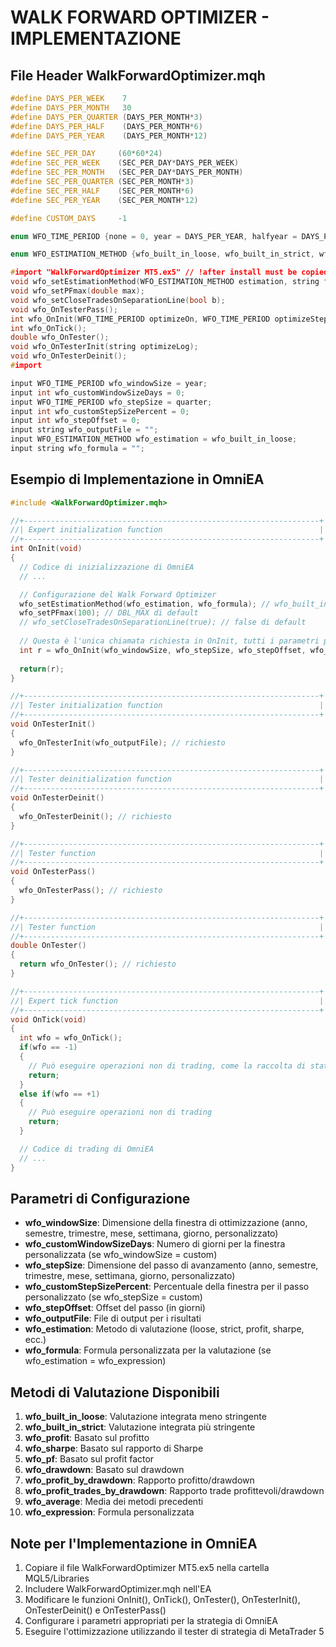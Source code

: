 # WALK FORWARD OPTIMIZER - IMPLEMENTAZIONE

## File Header WalkForwardOptimizer.mqh

```cpp
#define DAYS_PER_WEEK    7
#define DAYS_PER_MONTH   30
#define DAYS_PER_QUARTER (DAYS_PER_MONTH*3)
#define DAYS_PER_HALF    (DAYS_PER_MONTH*6)
#define DAYS_PER_YEAR    (DAYS_PER_MONTH*12)

#define SEC_PER_DAY     (60*60*24)
#define SEC_PER_WEEK    (SEC_PER_DAY*DAYS_PER_WEEK)
#define SEC_PER_MONTH   (SEC_PER_DAY*DAYS_PER_MONTH)
#define SEC_PER_QUARTER (SEC_PER_MONTH*3)
#define SEC_PER_HALF    (SEC_PER_MONTH*6)
#define SEC_PER_YEAR    (SEC_PER_MONTH*12)

#define CUSTOM_DAYS     -1

enum WFO_TIME_PERIOD {none = 0, year = DAYS_PER_YEAR, halfyear = DAYS_PER_HALF, quarter = DAYS_PER_QUARTER, month = DAYS_PER_MONTH, week = DAYS_PER_WEEK, day = 1, custom = CUSTOM_DAYS};

enum WFO_ESTIMATION_METHOD {wfo_built_in_loose, wfo_built_in_strict, wfo_profit, wfo_sharpe, wfo_pf, wfo_drawdown, wfo_profit_by_drawdown, wfo_profit_trades_by_drawdown, wfo_average, wfo_expression};

#import "WalkForwardOptimizer MT5.ex5" // !after install must be copied into MQL5/Libraries
void wfo_setEstimationMethod(WFO_ESTIMATION_METHOD estimation, string formula);
void wfo_setPFmax(double max);
void wfo_setCloseTradesOnSeparationLine(bool b);
void wfo_OnTesterPass();
int wfo_OnInit(WFO_TIME_PERIOD optimizeOn, WFO_TIME_PERIOD optimizeStep, int optimizeStepOffset, int optimizeCustomW, int optimizeCustomS);
int wfo_OnTick();
double wfo_OnTester();
void wfo_OnTesterInit(string optimizeLog);
void wfo_OnTesterDeinit();
#import

input WFO_TIME_PERIOD wfo_windowSize = year;
input int wfo_customWindowSizeDays = 0;
input WFO_TIME_PERIOD wfo_stepSize = quarter;
input int wfo_customStepSizePercent = 0;
input int wfo_stepOffset = 0;
input string wfo_outputFile = "";
input WFO_ESTIMATION_METHOD wfo_estimation = wfo_built_in_loose;
input string wfo_formula = "";
```

## Esempio di Implementazione in OmniEA

```cpp
#include <WalkForwardOptimizer.mqh>

//+------------------------------------------------------------------+
//| Expert initialization function                                   |
//+------------------------------------------------------------------+
int OnInit(void)
{
  // Codice di inizializzazione di OmniEA
  // ...

  // Configurazione del Walk Forward Optimizer
  wfo_setEstimationMethod(wfo_estimation, wfo_formula); // wfo_built_in_loose di default
  wfo_setPFmax(100); // DBL_MAX di default
  // wfo_setCloseTradesOnSeparationLine(true); // false di default
  
  // Questa è l'unica chiamata richiesta in OnInit, tutti i parametri provengono dall'header
  int r = wfo_OnInit(wfo_windowSize, wfo_stepSize, wfo_stepOffset, wfo_customWindowSizeDays, wfo_customStepSizePercent);
  
  return(r);
}

//+------------------------------------------------------------------+
//| Tester initialization function                                   |
//+------------------------------------------------------------------+
void OnTesterInit()
{
  wfo_OnTesterInit(wfo_outputFile); // richiesto
}

//+------------------------------------------------------------------+
//| Tester deinitialization function                                 |
//+------------------------------------------------------------------+
void OnTesterDeinit()
{
  wfo_OnTesterDeinit(); // richiesto
}

//+------------------------------------------------------------------+
//| Tester function                                                  |
//+------------------------------------------------------------------+
void OnTesterPass()
{
  wfo_OnTesterPass(); // richiesto
}

//+------------------------------------------------------------------+
//| Tester function                                                  |
//+------------------------------------------------------------------+
double OnTester()
{
  return wfo_OnTester(); // richiesto
}

//+------------------------------------------------------------------+
//| Expert tick function                                             |
//+------------------------------------------------------------------+
void OnTick(void)
{
  int wfo = wfo_OnTick();
  if(wfo == -1)
  {
    // Può eseguire operazioni non di trading, come la raccolta di statistiche su barre o tick
    return;
  }
  else if(wfo == +1)
  {
    // Può eseguire operazioni non di trading
    return;
  }

  // Codice di trading di OmniEA
  // ...
}
```

## Parametri di Configurazione

- **wfo_windowSize**: Dimensione della finestra di ottimizzazione (anno, semestre, trimestre, mese, settimana, giorno, personalizzato)
- **wfo_customWindowSizeDays**: Numero di giorni per la finestra personalizzata (se wfo_windowSize = custom)
- **wfo_stepSize**: Dimensione del passo di avanzamento (anno, semestre, trimestre, mese, settimana, giorno, personalizzato)
- **wfo_customStepSizePercent**: Percentuale della finestra per il passo personalizzato (se wfo_stepSize = custom)
- **wfo_stepOffset**: Offset del passo (in giorni)
- **wfo_outputFile**: File di output per i risultati
- **wfo_estimation**: Metodo di valutazione (loose, strict, profit, sharpe, ecc.)
- **wfo_formula**: Formula personalizzata per la valutazione (se wfo_estimation = wfo_expression)

## Metodi di Valutazione Disponibili

1. **wfo_built_in_loose**: Valutazione integrata meno stringente
2. **wfo_built_in_strict**: Valutazione integrata più stringente
3. **wfo_profit**: Basato sul profitto
4. **wfo_sharpe**: Basato sul rapporto di Sharpe
5. **wfo_pf**: Basato sul profit factor
6. **wfo_drawdown**: Basato sul drawdown
7. **wfo_profit_by_drawdown**: Rapporto profitto/drawdown
8. **wfo_profit_trades_by_drawdown**: Rapporto trade profittevoli/drawdown
9. **wfo_average**: Media dei metodi precedenti
10. **wfo_expression**: Formula personalizzata

## Note per l'Implementazione in OmniEA

1. Copiare il file WalkForwardOptimizer MT5.ex5 nella cartella MQL5/Libraries
2. Includere WalkForwardOptimizer.mqh nell'EA
3. Modificare le funzioni OnInit(), OnTick(), OnTester(), OnTesterInit(), OnTesterDeinit() e OnTesterPass()
4. Configurare i parametri appropriati per la strategia di OmniEA
5. Eseguire l'ottimizzazione utilizzando il tester di strategia di MetaTrader 5
